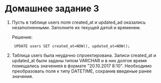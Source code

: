 # Домашнее задание 3
1. Пусть в таблице users поля created_at и updated_ad оказались незаполненными. Заполните их текущей датой и временем.
    
    Решение:
    
        UPDATE users SET created_at=NOW(), updated_at=NOW();


2. Таблица users была неудачно спроектирована. Записи created_at и  updated_at были заданы типом VARCHAR и в них долгое время помещались значениея в формате "20.10.2017 8:10". Необходимо преобразовать поля к типу DATETIME, сохранив введеные ранее значения.